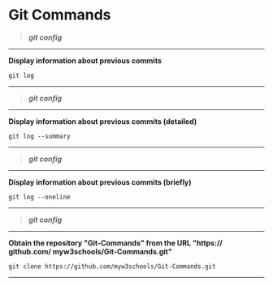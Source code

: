 # Git Commands

> ***git config***

---------------------------------------

<strong> Display information about previous commits </strong>

```github
git log

```
----------------------------------------

> ***git config***

---------------------------------------

<strong> Display information about previous commits (detailed) </strong>

```github
git log --summary

```
----------------------------------------

> ***git config***

---------------------------------------

<strong> Display information about previous commits (briefly) </strong>

```github
git log --oneline	

```
----------------------------------------

> ***git config***

---------------------------------------

<strong> Obtain the repository "Git-Commands" from the URL "https:// github.com/ myw3schools/Git-Commands.git" </strong>

```github
git clone https://github.com/myw3schools/Git-Commands.git

```
----------------------------------------








